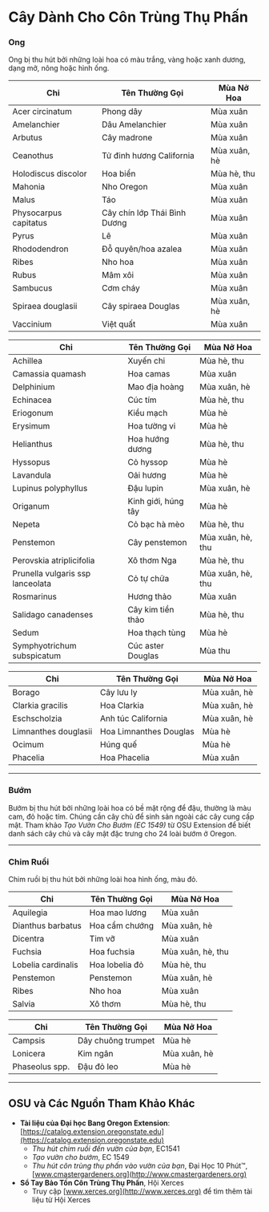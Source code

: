 # Cây Dành Cho Côn Trùng Thụ Phấn

### Ong

Ong bị thu hút bởi những loài hoa có màu trắng, vàng hoặc xanh dương, dạng mở, nông hoặc hình ống.


| Chi                    | Tên Thường Gọi         | Mùa Nở Hoa           |
|------------------------|------------------------|----------------------|
| Acer circinatum        | Phong dây              | Mùa xuân             |
| Amelanchier            | Dâu Amelanchier        | Mùa xuân             |
| Arbutus                | Cây madrone            | Mùa xuân             |
| Ceanothus              | Tử đinh hương California| Mùa xuân, hè         |
| Holodiscus discolor    | Hoa biển               | Mùa hè, thu          |
| Mahonia                | Nho Oregon             | Mùa xuân             |
| Malus                  | Táo                    | Mùa xuân             |
| Physocarpus capitatus  | Cây chín lớp Thái Bình Dương | Mùa xuân      |
| Pyrus                  | Lê                     | Mùa xuân             |
| Rhododendron           | Đỗ quyên/hoa azalea    | Mùa xuân             |
| Ribes                  | Nho hoa                | Mùa xuân             |
| Rubus                  | Mâm xôi                | Mùa xuân             |
| Sambucus               | Cơm cháy               | Mùa xuân             |
| Spiraea douglasii      | Cây spiraea Douglas    | Mùa xuân, hè         |
| Vaccinium              | Việt quất              | Mùa xuân             |


| Chi                            | Tên Thường Gọi      | Mùa Nở Hoa                |
|--------------------------------|---------------------|---------------------------|
| Achillea                       | Xuyến chi           | Mùa hè, thu               |
| Camassia quamash               | Hoa camas           | Mùa xuân                  |
| Delphinium                     | Mao địa hoàng       | Mùa xuân, hè              |
| Echinacea                      | Cúc tím             | Mùa hè, thu               |
| Eriogonum                      | Kiều mạch           | Mùa hè                    |
| Erysimum                       | Hoa tường vi        | Mùa hè                    |
| Helianthus                     | Hoa hướng dương     | Mùa hè, thu               |
| Hyssopus                       | Cỏ hyssop           | Mùa hè                    |
| Lavandula                      | Oải hương           | Mùa hè                    |
| Lupinus polyphyllus            | Đậu lupin           | Mùa xuân, hè              |
| Origanum                       | Kinh giới, húng tây | Mùa hè                    |
| Nepeta                         | Cỏ bạc hà mèo       | Mùa hè, thu               |
| Penstemon                      | Cây penstemon       | Mùa xuân, hè, thu         |
| Perovskia atriplicifolia       | Xô thơm Nga         | Mùa hè, thu               |
| Prunella vulgaris ssp lanceolata | Cỏ tự chữa         | Mùa xuân, hè, thu         |
| Rosmarinus                     | Hương thảo          | Mùa xuân                  |
| Salidago canadenses            | Cây kim tiền thảo   | Mùa hè, thu               |
| Sedum                          | Hoa thạch tùng      | Mùa hè                    |
| Symphyotrichum subspicatum     | Cúc aster Douglas   | Mùa thu                   |


| Chi                    | Tên Thường Gọi         | Mùa Nở Hoa           |
|------------------------|------------------------|----------------------|
| Borago                 | Cây lưu ly             | Mùa xuân, hè         |
| Clarkia gracilis       | Hoa Clarkia            | Mùa xuân, hè         |
| Eschscholzia           | Anh túc California     | Mùa xuân, hè         |
| Limnanthes douglasii   | Hoa Limnanthes Douglas | Mùa hè               |
| Ocimum                 | Húng quế               | Mùa hè               |
| Phacelia               | Hoa Phacelia           | Mùa xuân             |

---

### Bướm

Bướm bị thu hút bởi những loài hoa có bề mặt rộng để đậu, thường là màu cam, đỏ hoặc tím. Chúng cần cây chủ để sinh sản ngoài các cây cung cấp mật. Tham khảo *Tạo Vườn Cho Bướm (EC 1549)* từ OSU Extension để biết danh sách cây chủ và cây mật đặc trưng cho 24 loài bướm ở Oregon.

---

### Chim Ruồi

Chim ruồi bị thu hút bởi những loài hoa hình ống, màu đỏ.


| Chi                  | Tên Thường Gọi        | Mùa Nở Hoa           |
|----------------------|-----------------------|----------------------|
| Aquilegia            | Hoa mao lương         | Mùa xuân             |
| Dianthus barbatus    | Hoa cẩm chướng        | Mùa xuân, hè         |
| Dicentra             | Tim vỡ                | Mùa xuân             |
| Fuchsia              | Hoa fuchsia           | Mùa xuân, hè, thu    |
| Lobelia cardinalis   | Hoa lobelia đỏ        | Mùa hè, thu          |
| Penstemon            | Penstemon             | Mùa xuân, hè         |
| Ribes                | Nho hoa               | Mùa xuân             |
| Salvia               | Xô thơm               | Mùa hè, thu          |


| Chi              | Tên Thường Gọi         | Mùa Nở Hoa           |
|------------------|------------------------|----------------------|
| Campsis          | Dây chuông trumpet     | Mùa hè               |
| Lonicera         | Kim ngân               | Mùa xuân, hè         |
| Phaseolus spp.   | Đậu đỏ leo             | Mùa hè               |

---

## OSU và Các Nguồn Tham Khảo Khác

- **Tài liệu của Đại học Bang Oregon Extension**: [https://catalog.extension.oregonstate.edu](https://catalog.extension.oregonstate.edu)
    - *Thu hút chim ruồi đến vườn của bạn*, EC1541
    - *Tạo vườn cho bướm*, EC 1549
    - *Thu hút côn trùng thụ phấn vào vườn của bạn*, Đại Học 10 Phút™, [www.cmastergardeners.org](http://www.cmastergardeners.org)
- **Sổ Tay Bảo Tồn Côn Trùng Thụ Phấn**, Hội Xerces
    - Truy cập [www.xerces.org](http://www.xerces.org) để tìm thêm tài liệu từ Hội Xerces
